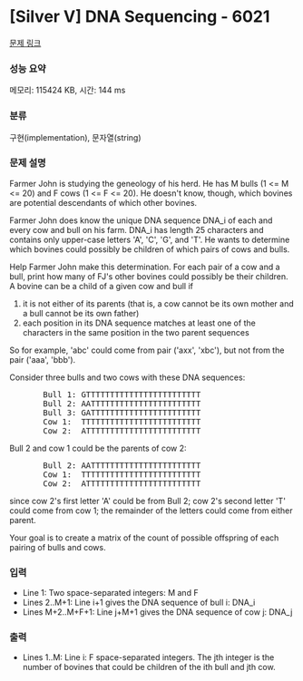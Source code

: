 # [Silver V] DNA Sequencing - 6021 

[문제 링크](https://www.acmicpc.net/problem/6021) 

### 성능 요약

메모리: 115424 KB, 시간: 144 ms

### 분류

구현(implementation), 문자열(string)

### 문제 설명

<p>Farmer John is studying the geneology of his herd. He has M bulls (1 <= M <= 20) and F cows (1 <= F <= 20). He doesn't know, though, which bovines are potential descendants of which other bovines.</p>

<p>Farmer John does know the unique DNA sequence DNA_i of each and every cow and bull on his farm. DNA_i has length 25 characters and contains only upper-case letters 'A', 'C', 'G', and 'T'. He wants to determine which bovines could possibly be children of which pairs of cows and bulls.</p>

<p>Help Farmer John make this determination. For each pair of a cow and a bull, print how many of FJ's other bovines could possibly be their children. A bovine can be a child of a given cow and bull if</p>

<ol>
	<li>it is not either of its parents (that is, a cow cannot be its own mother and a bull cannot be its own father)</li>
	<li>each position in its DNA sequence matches at least one of the characters in the same position in the two parent sequences</li>
</ol>

<p>So for example, 'abc' could come from pair ('axx', 'xbc'), but not from the pair ('aaa', 'bbb').</p>

<p>Consider three bulls and two cows with these DNA sequences:</p>

<pre>       Bull 1: GTTTTTTTTTTTTTTTTTTTTTTTT
       Bull 2: AATTTTTTTTTTTTTTTTTTTTTTT
       Bull 3: GATTTTTTTTTTTTTTTTTTTTTTT
       Cow 1:  TTTTTTTTTTTTTTTTTTTTTTTTT
       Cow 2:  ATTTTTTTTTTTTTTTTTTTTTTTT</pre>

<p>Bull 2 and cow 1 could be the parents of cow 2:</p>

<pre>       Bull 2: AATTTTTTTTTTTTTTTTTTTTTTT
       Cow 1:  TTTTTTTTTTTTTTTTTTTTTTTTT
       Cow 2:  ATTTTTTTTTTTTTTTTTTTTTTTT</pre>

<p>since cow 2's first letter 'A' could be from Bull 2; cow 2's second letter 'T' could come from cow 1; the remainder of the letters could come from either parent.</p>

<p>Your goal is to create a matrix of the count of possible offspring of each pairing of bulls and cows. </p>

### 입력 

 <ul>
	<li>Line 1: Two space-separated integers: M and F</li>
	<li>Lines 2..M+1: Line i+1 gives the DNA sequence of bull i: DNA_i</li>
	<li>Lines M+2..M+F+1: Line j+M+1 gives the DNA sequence of cow j: DNA_j</li>
</ul>

<p> </p>

### 출력 

 <ul>
	<li>Lines 1..M: Line i: F space-separated integers. The jth integer is the number of bovines that could be children of the ith bull and jth cow.</li>
</ul>

<p> </p>

